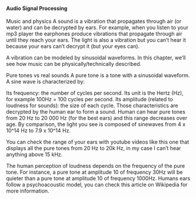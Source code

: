 #### Audio Signal Processing

Music and physics
A sound is a vibration that propagates through air (or water) and can be decrypted by ears. For example, when you listen to your mp3 player the earphones produce vibrations that propagate through air until they reach your ears. The light is also a vibration but you can’t hear it because your ears can’t decrypt it (but your eyes can).

A vibration can be modeled by sinusoidal waveforms. In this chapter, we’ll see how music can be physically/technically described.


Pure tones vs real sounds
A pure tone is a tone with a sinusoidal waveform. A sine wave is characterized by:

Its frequency: the number of cycles per second. Its unit is the Hertz (Hz), for example 100Hz = 100 cycles per second.
Its amplitude (related to loudness for sounds): the size of each cycle.
Those characteristics are decrypted by the human ear to form a sound. Human can hear pure tones from 20 Hz to 20 000 Hz (for the best ears) and this range decreases over age. By comparison, the light you see is composed of sinewaves from 4 x 10^14 Hz to 7.9 x 10^14 Hz.


You can check the range of your ears with youtube videos like this one that displays all the pure tones from 20 Hz to 20k Hz, in my case I can’t hear anything above 15 kHz.

 

 The human perception of loudness depends on the frequency of the pure tone. For instance, a pure tone at amplitude 10 of frequency 30Hz will be quieter than a pure tone at amplitude 10 of frequency 1000Hz. Humans ears follow a psychoacoustic model, you can check this article on Wikipedia for more information.





